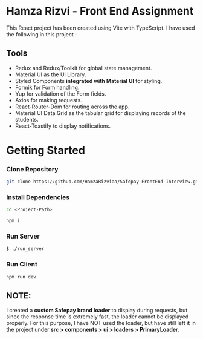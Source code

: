 # Hamza Rizvi - Front End Assignment

This React project has been created using Vite with TypeScript. I have used the following in this project :

## Tools

- Redux and Redux/Toolkit for global state management.
- Material UI as the UI Library.
- Styled Components **integrated with Material UI** for styling.
- Formik for Form handling.
- Yup for validation of the Form fields.
- Axios for making requests.
- React-Router-Dom for routing across the app.
- Material UI Data Grid as the tabular grid for displaying records of the students.
- React-Toastify to display notifications.

# Getting Started

### Clone Repository

```bash
git clone https://github.com/HamzaRizviaa/Safepay-FrontEnd-Interview.git

```

### Install Dependencies

```bash
cd <Project-Path>

npm i

```

### Run Server

```bash
$ ./run_server

```

### Run Client

```bash
npm run dev
```

## NOTE:

I created a **custom Safepay brand loader** to display during requests, but since the response time is extremely fast, the loader cannot be displayed properly. For this purpose, I have NOT used the loader, but have still left it in the project under **src > components > ui > loaders > PrimaryLoader**.
